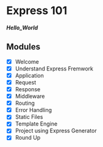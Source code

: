 # Express 101

**_Hello_World_**

## Modules

- [x] Welcome
- [x] Understand Express Fremwork
- [x] Application
- [x] Request
- [x] Response
- [x] Middleware
- [x] Routing
- [x] Error Handling
- [x] Static Files
- [x] Template Engine
- [x] Project using Express Generator
- [x] Round Up
